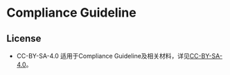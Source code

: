 # Compliance Guideline

## License

-  CC-BY-SA-4.0 适用于Compliance Guideline及相关材料，详见[CC-BY-SA-4.0](https://spdx.org/licenses/CC-BY-SA-4.0.html)。

